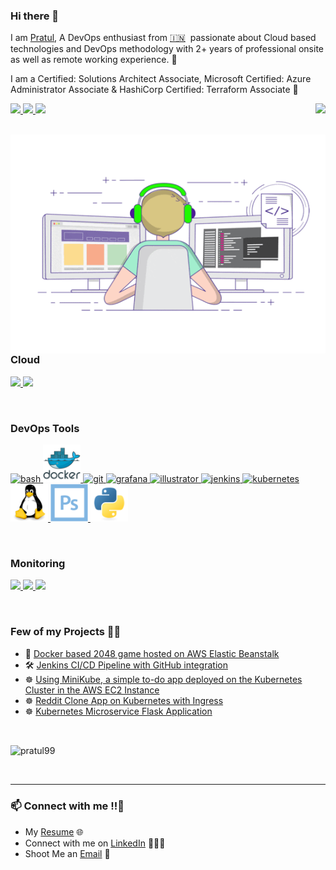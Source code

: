 ### Hi there 👋

<!--
**Pratul99/Pratul99** is a ✨ _special_ ✨ repository because its `README.md` (this file) appears on your GitHub profile.
-->

I am [Pratul](https://www.linkedin.com/in/pratul-bhatt-b3b92b14a), A DevOps enthusiast from [🇮🇳](https://en.wikipedia.org/wiki/India)&nbsp; passionate about Cloud based technologies and DevOps methodology with 2+ years of professional onsite as well as remote working experience. 🎯

I am a Certified: Solutions Architect Associate, Microsoft Certified: Azure Administrator Associate & HashiCorp Certified: Terraform Associate 🚀

<p float="left">
  <a href="https://www.credly.com/badges/9fe440e7-2366-41ef-a495-672046e7c5f5/public_url" target="_blank" >
    <img src="https://d2gbo5uoddvg5.cloudfront.net/images/Logo_aws.gif"  height="85" />
  </a> 
  <a href="https://www.credly.com/badges/adb1ca9f-797f-439a-a2dd-f56b3d3eedb6/public_url" target="_blank" >
    <img src="https://media2.giphy.com/media/xJk6iEX5XIiSgmirgD/giphy.gif?cid=ecf05e47h74ai9mrd3quxfimxhi8ca6r40r785r5hs6t05zf&ep=v1_gifs_search&rid=giphy.gif&ct=g"  height="85" />
  </a>
  <a href="https://www.credly.com/badges/6de2008d-d164-4453-a2be-76e25258984f/public_url" target="_blank" >
    <img src="https://images.credly.com/size/680x680/images/99289602-861e-4929-8277-773e63a2fa6f/image.png"  height="85" />
  </a>
  
   <!-- GIF -->
<img align="right" height="50" src="https://cdn.pixabay.com/animation/2022/08/21/20/03/20-03-41-348_512.gif" />
 </p>


 <!-- GIF -->
<img align="right" height="350" width="550" src="https://raw.githubusercontent.com/mikonoid/mikonoid/main/images/gifs/coder3.gif" />

<p>&nbsp;</p>

### Cloud

<p float="left">
  <a href="https://aws.amazon.com" target="_blank" >
    <img src="https://camo.githubusercontent.com/a6202a0ee7f31646d71c29122106e353fbe863196dba11b0c97e69ea53d6a2ef/68747470733a2f2f7777772e6c6f676967726f75702e636f6d2f696d616765732f4c6f676f5f6177732e676966"  height="90" />
  </a>
  <a href="https://azure.microsoft.com/en-in/" target="_blank" >
    <img src="https://cdn.dribbble.com/users/3847465/screenshots/10765125/media/e5f08353be5952c5bfd4a759903d5c5a.gif"  height="90" /> 
  </a>
 </p>

<p>&nbsp;</p>

### DevOps Tools

<p align="left">  
    <a href="https://www.gnu.org/software/bash/" target="_blank" rel="noreferrer"> 
        <img src="https://www.vectorlogo.zone/logos/gnu_bash/gnu_bash-icon.svg" alt="bash" width="60" height="60"/> 
    </a> 
    <a href="https://www.docker.com/" target="_blank" rel="noreferrer"> 
        <img src="https://raw.githubusercontent.com/devicons/devicon/master/icons/docker/docker-original-wordmark.svg" alt="docker" width="60" height="60"/> 
    </a> 
    <a href="https://git-scm.com/" target="_blank" rel="noreferrer"> 
        <img src="https://www.vectorlogo.zone/logos/git-scm/git-scm-icon.svg" alt="git" width="60" height="60"/> 
    </a> 
    <a href="https://grafana.com" target="_blank" rel="noreferrer"> 
        <img src="https://www.vectorlogo.zone/logos/grafana/grafana-icon.svg" alt="grafana" width="60" height="60"/> 
    </a> 
    <a href="https://www.adobe.com/in/products/illustrator.html" target="_blank" rel="noreferrer"> 
        <img src="https://www.vectorlogo.zone/logos/adobe_illustrator/adobe_illustrator-icon.svg" alt="illustrator" width="60" height="60"/> 
    </a> 
    <a href="https://www.jenkins.io" target="_blank" rel="noreferrer"> 
        <img src="https://www.vectorlogo.zone/logos/jenkins/jenkins-icon.svg" alt="jenkins" width="60" height="60"/> 
    </a> 
    <a href="https://kubernetes.io" target="_blank" rel="noreferrer"> 
        <img src="https://www.vectorlogo.zone/logos/kubernetes/kubernetes-icon.svg" alt="kubernetes" width="60" height="60"/> 
    </a> 
    <a href="https://www.linux.org/" target="_blank" rel="noreferrer"> 
        <img src="https://raw.githubusercontent.com/devicons/devicon/master/icons/linux/linux-original.svg" alt="linux" width="60" height="60"/> 
    </a> 
    <a href="https://www.photoshop.com/en" target="_blank" rel="noreferrer"> 
        <img src="https://raw.githubusercontent.com/devicons/devicon/master/icons/photoshop/photoshop-line.svg" alt="photoshop" width="60" height="60"/> 
    </a> 
    <a href="https://www.python.org" target="_blank" rel="noreferrer"> 
        <img src="https://raw.githubusercontent.com/devicons/devicon/master/icons/python/python-original.svg" alt="python" width="60" height="60"/> 
    </a> 
 </p>

<p>&nbsp;</p>

### Monitoring
  
  <a href="https://prometheus.io/" target="_blank" >
    <img src="https://raw.githubusercontent.com/itsksaurabh/itsksaurabh/master/assets/prometheus.gif" height="65" />
  </a>
  <a href="https://grafana.com/" target="_blank" >
    <img src="https://cdn.icon-icons.com/icons2/2699/PNG/512/grafana_logo_icon_171048.png" height="65" />
  </a>
  <a href="https://grafana.com/oss/loki/" target="_blank" >
    <img src="https://res.cloudinary.com/codersociety/image/fetch/f_webp,ar_16:9,c_fill,w_1596/https://cdn.codersociety.com/uploads/loki.png" height="50" />
  </a>
  
</p>

<p>&nbsp;</p>

### Few of my Projects 👨‍🚀

- 🐳 [Docker based 2048 game hosted on AWS Elastic Beanstalk](https://pratul-bhatt.gitbook.io/2048/)
- 🛠️ [Jenkins CI/CD Pipeline with GitHub integration](https://pratul-bhatt.gitbook.io/ci-cd/)
- ☸️ [Using MiniKube, a simple to-do app deployed on the Kubernetes Cluster in the AWS EC2 Instance](https://pratul-bhatt.gitbook.io/django-todo-app/)
- ☸️ [Reddit Clone App on Kubernetes with Ingress](https://pratul-bhatt.gitbook.io/reddit-clone-k8s-ingress/)
- ☸️ [Kubernetes Microservice Flask Application](https://pratul-bhatt.gitbook.io/microservices-k8s/)

<p>&nbsp;</p>

<p><img align="center" src="https://github-readme-stats.vercel.app/api/top-langs?username=pratul99&show_icons=true&locale=en&layout=compact" alt="pratul99" /></p>

<p>&nbsp;</p>

---

### 📫 Connect with me !!🤙

 - My [Resume](https://drive.google.com/file/d/1YbkwocZn5_z2HMmrcfTsZoy3dS0FatF4/view?usp=sharing) 🌐
 - Connect with me on [LinkedIn](https://www.linkedin.com/in/pratul-bhatt-b3b92b14a) 👨🏻‍💻
 - Shoot Me an [Email](mailto:pratulbhatt18@gmail.com) 💌
